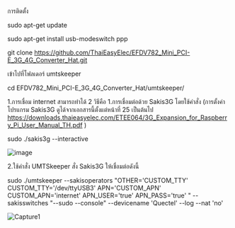 การติดตั้ง 

sudo apt-get update 

sudo apt-get install usb-modeswitch ppp 

git clone https://github.com/ThaiEasyElec/EFDV782_Mini_PCI-E_3G_4G_Converter_Hat.git


เข้าไปที่โฟลเดอร์ umtskeeper 

cd EFDV782_Mini_PCI-E_3G_4G_Converter_Hat/umtskeeper/


1.การเชื่อม internet สามารถทำได้ 2 วิธีคือ 1.การเชื่อมต่อด้วย Sakis3G โดยใช้คำสั่ง (การตั้งค่าโปรแกรม Sakis3G ดูได้จากเอกสารนี้ตั้งแต่หน้าที่ 25 เป็นต้นไป https://downloads.thaieasyelec.com/ETEE064/3G_Expansion_for_Raspberry_Pi_User_Manual_TH.pdf ) 

sudo ./sakis3g --interactive

![image](https://user-images.githubusercontent.com/8803501/105305884-b1e74580-5bee-11eb-844d-12134bb698a2.png)


2.ใช้คำสั่ง UMTSkeeper สั่ง Sakis3G ให้เชื่อมต่อดังนี้ 

sudo ./umtskeeper --sakisoperators "OTHER='CUSTOM_TTY' CUSTOM_TTY='/dev/ttyUSB3' APN='CUSTOM_APN' CUSTOM_APN='internet' APN_USER='true' APN_PASS='true' " --sakisswitches "--sudo --console" --devicename 'Quectel' --log --nat 'no'

![Capture1](https://user-images.githubusercontent.com/8803501/105302203-d2fb6680-5bed-11eb-8e81-9cc37ecda3c5.JPG)


 
